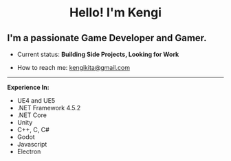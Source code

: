 <h1 align="center">Hello! I'm Kengi</h1>

<h2>I'm a passionate Game Developer and Gamer. </h2>

- Current status: **Building Side Projects, Looking for Work**

- How to reach me: <a>kengikita@gmail.com</a>

<hr/>

**Experience In:**
- UE4 and UE5
- .NET Framework 4.5.2
- .NET Core
- Unity
- C++, C, C#
- Godot
- Javascript
- Electron
